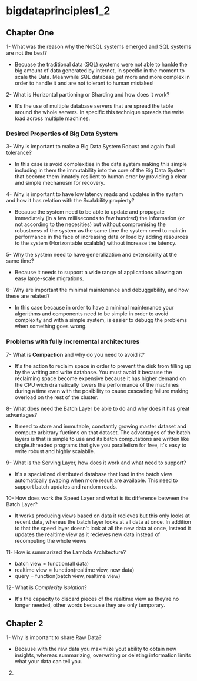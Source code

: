 # bigdataprinciples1_2

## Chapter One

1- What was the reason why the NoSQL systems emerged and SQL systems are not the best?
* Becuase the traditional data (SQL) systems were not able to hanlde the big amount of data generated by internet, in specific in the moment to scale the Data. Meanwhile SQL database get more and more complex in order to handle it and are not tolerant to human mistakes!

2- What is Horizontal partioning or Sharding and how does it work? 
* It's the use of multiple database servers that are spread the table around the whole servers. In specific this technique spreads the write load across multiple machines. 

### Desired Properties of Big Data System

3- Why is important to make a Big Data System Robust and again faul tolerance?
* In this case is avoid complexities in the data system making this simple including in them the immutability into the core of the Big Data System that become them innately resilient to human error by providing a clear and simple mechanusm for recovery.

4- Why is important to have low latency reads and updates in the system and how it has relation with the Scalability propierty?
* Because the system need to be able to update and propagate immediately (in a few milliseconds to few hundred) the information (or not according to the necesities) but without compromising the robustness of the system as the same time the system need to maintin performance in the face of increasing data or load by adding resources to the system (Horizontable scalable) without increase the latency.

5- Why the system need to have generalization and extensibility at the same time? 
* Because it needs to support a wide range of applications allowing an easy large-scale migrations.

6- Why are important the minimal maintenance and debuggability, and how these are related?
* In this case because in order to have a minimal maintenance your algorithms and components need to be simple in order to avoid complexity and with a simple system, is easier to debugg the problems when something goes wrong. 

### Problems with fully incremental architectures

7- What is **Compaction** and why do you need to avoid it?
* It's the action to reclaim space in order to prevent the disk from filling up by the writing and write database. You must avoid it because the reclaiming space become expensive because it has higher demand on the CPU wich dramatically lowers the performance of the machines during a time even with the posibility to cause cascading failure making overload on the rest of the cluster.

8- What does need the Batch Layer be able to do and why does it has great advantages?
* It need to store and immutable, constantly growing master dataset and compute arbitrary fuctions on that dataset. The advantages of the batch layers is that is simple to use and its batch computations are written like single.threaded programs that give you parallelism for free, it's easy to write robust and highly scalablle.

9- What is the Serving Layer, how does it work and what need to support?
* It's a specialized distributed database that load in the batch view automatically swaping when more result are available. This need to support batch updates and random reads.

10- How does work the Speed Layer and what is its difference between the Batch Layer?
* It works producing views based on data it recieves but this only looks at recent data, whereas the batch layer looks at all data at once. In addition to that the speed layer doesn't look at all the new data at once, instead it updates the realtime view as it recieves new data instead of recomputing the whole views

11- How is summarized the Lambda Architecture?
* batch view = function(all data)
* realtime view = function(realtime view, new data)
* query = function(batch view, realtime view)

12- What is *Complexity isolation*?
* It's the capacity to discard  pieces  of  the  realtime  view  as  they’re  no  longer needed, other words because they are only temporary.

## Chapter 2

1- Why is important to share Raw Data?
* Because with the raw data you maximize yout ability to obtain new insights, whereas summarizing, overwriting or deleting information limits what your data can tell you.

2. 
